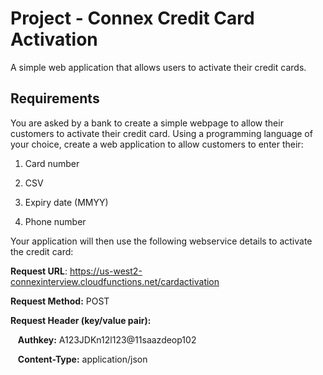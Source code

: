 # Project - Connex Credit Card Activation

A simple web application that allows users to activate their credit cards.

## Requirements

You are asked by a bank to create a simple webpage to allow their customers to activate their credit card. Using a programming language of your choice, create a web application to allow customers to enter their:

1. Card number

2. CSV

3. Expiry date (MMYY)

4. Phone number

Your application will then use the following webservice details to activate the credit card:

**Request URL**: https://us-west2-connexinterview.cloudfunctions.net/cardactivation

**Request Method:** POST

**Request Header (key/value pair):**

&nbsp;&nbsp; **Authkey:** A123JDKn12l123@11saazdeop102

&nbsp;&nbsp; **Content-Type:** application/json